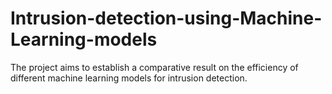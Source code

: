 # Intrusion-detection-using-Machine-Learning-models
The project aims to establish a comparative result on the efficiency of different machine learning models for intrusion detection.
